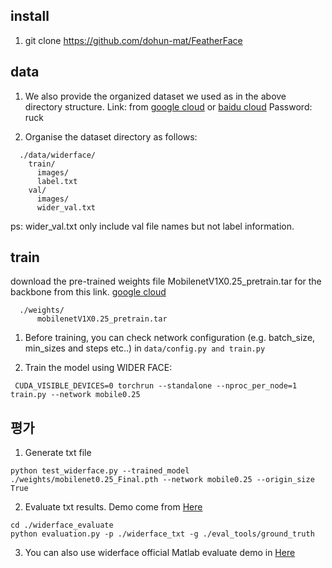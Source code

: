 
## install
1. git clone https://github.com/dohun-mat/FeatherFace

## data
1. We also provide the organized dataset we used as in the above directory structure.
Link: from [google cloud](https://drive.google.com/open?id=11UGV3nbVv1x9IC--_tK3Uxf7hA6rlbsS) or [baidu cloud](https://pan.baidu.com/s/1jIp9t30oYivrAvrgUgIoLQ) Password: ruck

2. Organise the dataset directory as follows:
```Shell
  ./data/widerface/
    train/
      images/
      label.txt
    val/
      images/
      wider_val.txt
```
ps: wider_val.txt only include val file names but not label information.

## train
download the pre-trained weights file MobilenetV1X0.25_pretrain.tar for the backbone from this link. [google cloud](https://drive.google.com/open?id=1oZRSG0ZegbVkVwUd8wUIQx8W7yfZ_ki1) 
```Shell
  ./weights/
      mobilenetV1X0.25_pretrain.tar
```
1. Before training, you can check network configuration (e.g. batch_size, min_sizes and steps etc..) in
   ```data/config.py and train.py```

2. Train the model using WIDER FACE:
  ```Shell
   CUDA_VISIBLE_DEVICES=0 torchrun --standalone --nproc_per_node=1 train.py --network mobile0.25
  ```


## 평가
1. Generate txt file
```Shell
python test_widerface.py --trained_model ./weights/mobilenet0.25_Final.pth --network mobile0.25 --origin_size True
```
2. Evaluate txt results. Demo come from [Here](https://github.com/wondervictor/WiderFace-Evaluation)  
```Shell
cd ./widerface_evaluate
python evaluation.py -p ./widerface_txt -g ./eval_tools/ground_truth
```
3. You can also use widerface official Matlab evaluate demo in [Here](http://mmlab.ie.cuhk.edu.hk/projects/WIDERFace/WiderFace_Results.html)  


